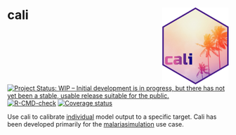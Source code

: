 
<!-- README.md is generated from README.Rmd. Please edit that file -->

# cali <img src="man/figures/Cali.png" align="right" width=30% height=30% />

<!-- badges: start -->

[![Project Status: WIP – Initial development is in progress, but there
has not yet been a stable, usable release suitable for the
public.](https://www.repostatus.org/badges/latest/wip.svg)](https://www.repostatus.org/#wip)
[![R-CMD-check](https://github.com/mrc-ide/cali/workflows/R-CMD-check/badge.svg)](https://github.com/mrc-ide/cali/actions)
[![Coverage
status](https://codecov.io/gh/mrc-ide/cali/branch/main/graph/badge.svg)](https://codecov.io/github/mrc-ide/cali)
<!-- badges: end -->

Use cali to calibrate
[individual](https://mrc-ide.github.io/individual/) model output to a
specific target. Cali has been developed primarily for the
[malariasimulation](https://mrc-ide.github.io/malariasimulation/) use
case.
